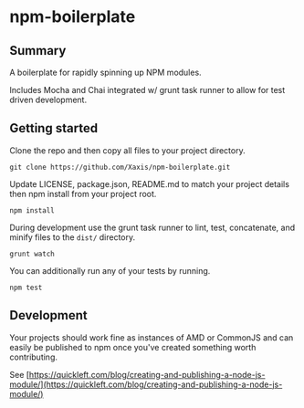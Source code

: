 # npm-boilerplate

## Summary

A boilerplate for rapidly spinning up NPM modules.

Includes Mocha and Chai integrated w/ grunt task runner to allow for test driven development.

## Getting started

Clone the repo and then copy all files to your project directory.

```
git clone https://github.com/Xaxis/npm-boilerplate.git
```

Update LICENSE, package.json, README.md to match your project details then npm install from your project root.

```
npm install
```

During development use the grunt task runner to lint, test, concatenate, and minify files to the `dist/` directory.

```
grunt watch
```

You can additionally run any of your tests by running.

```
npm test
```

## Development

Your projects should work fine as instances of AMD or CommonJS and can easily be published to npm once you've created
something worth contributing.

See [https://quickleft.com/blog/creating-and-publishing-a-node-js-module/](https://quickleft.com/blog/creating-and-publishing-a-node-js-module/)
